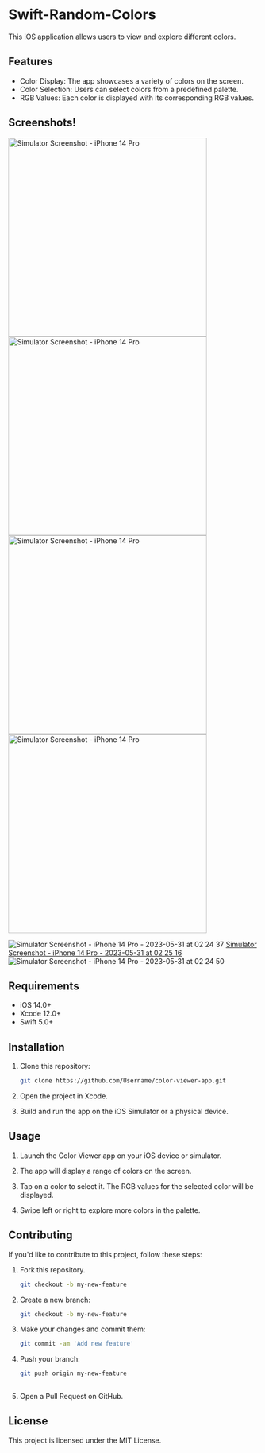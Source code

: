 # Swift-Random-Colors

This iOS application allows users to view and explore different colors.

## Features

- Color Display: The app showcases a variety of colors on the screen.
- Color Selection: Users can select colors from a predefined palette.
- RGB Values: Each color is displayed with its corresponding RGB values.

## Screenshots!
<img src="https://github.com/scgursel/Swift-Random-Colors/assets/95382610/29275393-5ee8-45a2-8481-9f5ba4f04b73" alt="Simulator Screenshot - iPhone 14 Pro" width="400">

<img src="https://github.com/scgursel/Swift-Random-Colors/assets/95382610/2abf4498-c618-40d3-8da3-e4092e74d3cd" alt="Simulator Screenshot - iPhone 14 Pro" width="400">

<img src="https://github.com/scgursel/Swift-Random-Colors/assets/95382610/3f87553f-cf11-43bf-a4db-e3db2149e432" alt="Simulator Screenshot - iPhone 14 Pro" width="400">

<img src="https://github.com/scgursel/Swift-Random-Colors/assets/95382610/363cc3ae-2ef5-46f9-a5ee-c0e696c374af" alt="Simulator Screenshot - iPhone 14 Pro" width="400">





![Simulator Screenshot - iPhone 14 Pro - 2023-05-31 at 02 24 37]()
[Simulator Screenshot - iPhone 14 Pro - 2023-05-31 at 02 25 16](https://github.com/scgursel/Swift-Random-Colors/assets/95382610/3f87553f-cf11-43bf-a4db-e3db2149e432)
![Simulator Screenshot - iPhone 14 Pro - 2023-05-31 at 02 24 50](https://github.com/scgursel/Swift-Random-Colors/assets/95382610/363cc3ae-2ef5-46f9-a5ee-c0e696c374af)





## Requirements

- iOS 14.0+
- Xcode 12.0+
- Swift 5.0+

## Installation

1. Clone this repository:
   ```bash
   git clone https://github.com/Username/color-viewer-app.git
   
2. Open the project in Xcode.

3. Build and run the app on the iOS Simulator or a physical device.

## Usage

1. Launch the Color Viewer app on your iOS device or simulator.

2. The app will display a range of colors on the screen.

3. Tap on a color to select it. The RGB values for the selected color will be displayed.

4. Swipe left or right to explore more colors in the palette.

## Contributing

If you'd like to contribute to this project, follow these steps:

1. Fork this repository.
   ```bash
   git checkout -b my-new-feature

2. Create a new branch:
   ```bash
   git checkout -b my-new-feature

3. Make your changes and commit them:
   ```bash
   git commit -am 'Add new feature'

4. Push your branch:
   ```bash
   git push origin my-new-feature
 
5. Open a Pull Request on GitHub.


## License

This project is licensed under the MIT License.










